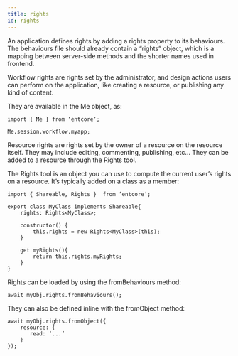 ```yaml
---
title: rights
id: rights
---
```

An application defines rights by adding a rights property to its behaviours.
The behaviours file should already contain a “rights” object,
which is a mapping between server-side methods and the shorter names used in frontend.

Workflow rights are rights set by the administrator,
and design actions users can perform on the application,
like creating a resource, or publishing any kind of content.

They are available in the Me object, as:

    import { Me } from ‘entcore’;

    Me.session.workflow.myapp;

Resource rights are rights set by the owner of a resource on the resource itself.
They may include editing, commenting, publishing, etc…
They can be added to a resource through the Rights tool.

The Rights tool is an object you can use to compute the current user’s rights on a resource. It’s typically added on a class as a member:

    import { Shareable, Rights }  from ‘entcore’;

    export class MyClass implements Shareable{
        rights: Rights<MyClass>;

        constructor() {
            this.rights = new Rights<MyClass>(this);
        }

        get myRights(){
            return this.rights.myRights;
        }
    }

Rights can be loaded by using the fromBehaviours method:

    await myObj.rights.fromBehaviours();

They can also be defined inline with the fromObject method:

    await myObj.rights.fromObject({
        resource: {
           read: ‘...’
        }
    });
